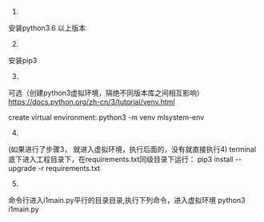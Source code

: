 
1.
安装python3.6 以上版本

2. 
安装pip3 



3.
可选（创建python3虚拟环境，隔绝不同版本库之间相互影响）
https://docs.python.org/zh-cn/3/tutorial/venv.html

create virtual environment:
python3 -m venv  mlsystem-env


4.
(如果进行了步骤3， 就进入虚拟环境，执行后面的，没有就直接执行4)
terminal底下进入工程目录下，在requirements.txt同级目录下运行：
pip3 install --upgrade -r requirements.txt

5.
命令行进入i1main.py平行的目录目录,执行下列命令，进入虚拟环境
python3 i1main.py
